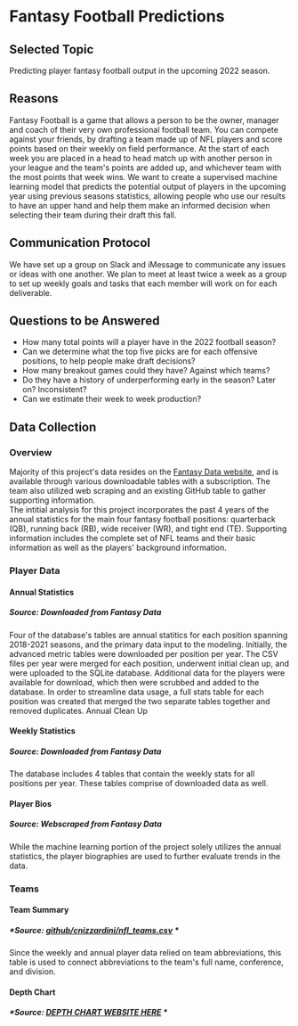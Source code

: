# Fantasy Football Predictions
## Selected Topic 
Predicting player fantasy football output in the upcoming 2022 season.  

## Reasons 
Fantasy Football is a game that allows a person to be the owner, manager and coach of their very own professional football team. You can compete against your friends, by drafting a team made up of NFL players and score points based on their weekly on field performance. At the start of each week you are placed in a head to head match up with another person in your league and the team's points are added up, and whichever team with the most points that week wins. We want to create a supervised machine learning model that predicts the potential output of players in the upcoming year using previous seasons statistics, allowing people who use our results to have an upper hand and help them make an informed decision when selecting their team during their draft this fall. 

## Communication Protocol 
We have set up a group on Slack and iMessage to communicate any issues or ideas with one another. We plan to meet at least twice a week as a group to set up weekly goals and tasks that each member will work on for each deliverable. 

## Questions to be Answered 
- How many total points will a player have in the 2022 football season?  
- Can we determine what the top five picks are for each offensive positions, to help people make draft decisions?
- How many breakout games could they have? Against which teams?
- Do they have a history of underperforming early in the season? Later on? Inconsistent?
- Can we estimate their week to week production? 

## Data Collection 
### Overview
Majority of this project's data resides on the [Fantasy Data website](https://fantasydata.com/), and is available through various downloadable tables with a subscription. The team also utilized web scraping and an existing GitHub table to gather supporting information.  
The intitial analysis for this project incorporates the past 4 years of the annual statistics for the main four fantasy football positions: quarterback (QB), running back (RB), wide receiver (WR), and tight end (TE). Supporting information includes the complete set of NFL teams and their basic information as well as the players' background information.

### Player Data 
#### Annual Statistics  
##### *Source: Downloaded from Fantasy Data*
Four of the database's tables are annual statitics for each position spanning 2018-2021 seasons, and the primary data input to the modeling.  Initially, the advanced metric tables were downloaded per position per year.  The CSV files per year were merged for each position, underwent initial clean up, and were uploaded to the SQLite database. Additional data for the players were available for download, which then were scrubbed and added to the database.  In order to streamline data usage, a full stats table for each position was created that merged the two separate tables together and removed duplicates.
Annual Clean Up 
#### Weekly Statistics
##### *Source: Downloaded from Fantasy Data*
The database includes 4 tables that contain the weekly stats for all positions per year. These tables comprise of downloaded data as well. 

#### Player Bios
##### *Source: Webscraped from Fantasy Data*
While the machine learning portion of the project solely utilizes the annual statistics, the player biographies are used to further evaluate trends in the data.  

### Teams
#### Team Summary
##### *Source: [github/cnizzardini/nfl_teams.csv](https://gist.github.com/cnizzardini/13d0a072adb35a0d5817) *
Since the weekly and annual player data relied on team abbreviations, this table is used to connect abbreviations to the team's full name, conference,  and division.

#### Depth Chart
##### *Source: [DEPTH CHART WEBSITE HERE](https://www.depthchartinfo.com) *
